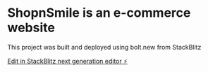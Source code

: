 # ShopnSmile is an e-commerce website
This project was built and deployed using bolt.new from StackBlitz

[Edit in StackBlitz next generation editor ⚡️](https://stackblitz.com/~/github.com/Flexinlord/ShopnSmile)
